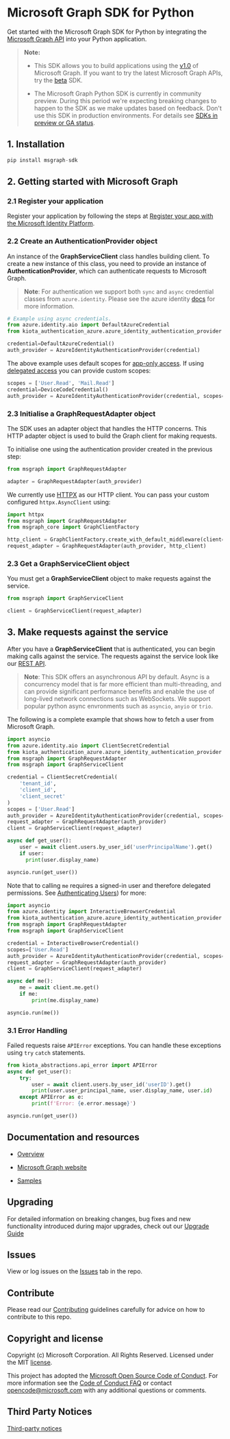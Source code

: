# Microsoft Graph SDK for Python

Get started with the Microsoft Graph SDK for Python by integrating the [Microsoft Graph API](https://docs.microsoft.com/graph/overview) into your Python application.

> **Note:** 
> * This SDK allows you to build applications using the [v1.0](https://docs.microsoft.com/graph/use-the-api#version) of Microsoft Graph. If you want to try the latest Microsoft Graph APIs, try the [beta](https://github.com/microsoftgraph/msgraph-beta-sdk-python) SDK.  
>
> * The Microsoft Graph Python SDK is currently in community preview. During this period we're expecting breaking changes to happen to the SDK as we make updates based on feedback. Don't use this SDK in production environments. For details see [SDKs in preview or GA status](https://learn.microsoft.com/en-us/graph/sdks/sdks-overview#sdks-in-preview-or-ga-status).

## 1. Installation

```py
pip install msgraph-sdk
```

## 2. Getting started with Microsoft Graph

### 2.1 Register your application

Register your application by following the steps at [Register your app with the Microsoft Identity Platform](https://docs.microsoft.com/graph/auth-register-app-v2).

### 2.2 Create an AuthenticationProvider object

An instance of the **GraphServiceClient** class handles building client. To create a new instance of this class, you need to provide an instance of **AuthenticationProvider**, which can authenticate requests to Microsoft Graph.

> **Note**: For authentication we support both `sync` and `async` credential classes from `azure.identity`. Please see the azure identity [docs](https://learn.microsoft.com/en-us/python/api/azure-identity/azure.identity?view=azure-python) for more information.

```py
# Example using async credentials.
from azure.identity.aio import DefaultAzureCredential
from kiota_authentication_azure.azure_identity_authentication_provider import AzureIdentityAuthenticationProvider

credential=DefaultAzureCredential()
auth_provider = AzureIdentityAuthenticationProvider(credential)
```

The above example uses default scopes for [app-only access](https://learn.microsoft.com/en-us/graph/permissions-overview#delegated-permissions).  If using [delegated access](https://learn.microsoft.com/en-us/graph/permissions-overview#delegated-permissions) you can provide custom scopes:

```py
scopes = ['User.Read', 'Mail.Read']
credential=DeviceCodeCredential()
auth_provider = AzureIdentityAuthenticationProvider(credential, scopes=scopes)
```

### 2.3 Initialise a GraphRequestAdapter object

The SDK uses an adapter object that handles the HTTP concerns. This HTTP adapter object is used to build the Graph client for making requests.

To initialise one using the authentication provider created in the previous step:

```py
from msgraph import GraphRequestAdapter

adapter = GraphRequestAdapter(auth_provider)
```

We currently use [HTTPX](https://www.python-httpx.org/) as our HTTP client. You can pass your custom configured `httpx.AsyncClient` using:

```py
import httpx
from msgraph import GraphRequestAdapter
from msgraph_core import GraphClientFactory

http_client = GraphClientFactory.create_with_default_middleware(client=httpx.AsyncClient())
request_adapter = GraphRequestAdapter(auth_provider, http_client)
```

### 2.3 Get a GraphServiceClient object

You must get a **GraphServiceClient** object to make requests against the service.

```py
from msgraph import GraphServiceClient

client = GraphServiceClient(request_adapter)
```

## 3. Make requests against the service

After you have a **GraphServiceClient** that is authenticated, you can begin making calls against the service. The requests against the service look like our [REST API](https://docs.microsoft.com/graph/api/overview?view=graph-rest-1.0).

> **Note**: This SDK offers an asynchronous API by default. Async is a concurrency model that is far more efficient than multi-threading, and can provide significant performance benefits and enable the use of long-lived network connections such as WebSockets. We support popular python async envronments such as `asyncio`, `anyio` or `trio`.

The following is a complete example that shows how to fetch a user from Microsoft Graph.

```py
import asyncio
from azure.identity.aio import ClientSecretCredential
from kiota_authentication_azure.azure_identity_authentication_provider import AzureIdentityAuthenticationProvider
from msgraph import GraphRequestAdapter
from msgraph import GraphServiceClient

credential = ClientSecretCredential(
    'tenant_id',
    'client_id',
    'client_secret'
)
scopes = ['User.Read']
auth_provider = AzureIdentityAuthenticationProvider(credential, scopes=scopes)
request_adapter = GraphRequestAdapter(auth_provider)
client = GraphServiceClient(request_adapter)

async def get_user():
    user = await client.users.by_user_id('userPrincipalName').get()
    if user:
      print(user.display_name)

asyncio.run(get_user())
```

Note that to calling `me` requires a signed-in user and therefore delegated permissions. See [Authenticating Users](https://learn.microsoft.com/en-us/python/api/overview/azure/identity-readme?view=azure-python#authenticate-users)) for more:

```py
import asyncio
from azure.identity import InteractiveBrowserCredential
from kiota_authentication_azure.azure_identity_authentication_provider import AzureIdentityAuthenticationProvider
from msgraph import GraphRequestAdapter
from msgraph import GraphServiceClient

credential = InteractiveBrowserCredential()
scopes=['User.Read']
auth_provider = AzureIdentityAuthenticationProvider(credential, scopes=scopes)
request_adapter = GraphRequestAdapter(auth_provider)
client = GraphServiceClient(request_adapter)

async def me():
    me = await client.me.get()
    if me:
        print(me.display_name)

asyncio.run(me())
```

### 3.1 Error Handling

Failed requests raise `APIError` exceptions. You can handle these exceptions using `try` `catch` statements.
```py
from kiota_abstractions.api_error import APIError
async def get_user():
    try:
        user = await client.users.by_user_id('userID').get()
        print(user.user_principal_name, user.display_name, user.id)
    except APIError as e:
        print(f'Error: {e.error.message}')

asyncio.run(get_user())
```


## Documentation and resources

* [Overview](https://docs.microsoft.com/graph/overview)

* [Microsoft Graph website](https://aka.ms/graph)

* [Samples](samples)

## Upgrading

For detailed information on breaking changes, bug fixes and new functionality introduced during major upgrades, check out our [Upgrade Guide](UPGRADING.md)


## Issues

View or log issues on the [Issues](https://github.com/microsoftgraph/msgraph-sdk-python/issues) tab in the repo.

## Contribute

Please read our [Contributing](CONTRIBUTING.md) guidelines carefully for advice on how to contribute to this repo.

## Copyright and license

Copyright (c) Microsoft Corporation. All Rights Reserved. Licensed under the MIT [license](LICENSE).

This project has adopted the [Microsoft Open Source Code of Conduct](https://opensource.microsoft.com/codeofconduct/). For more information see the [Code of Conduct FAQ](https://opensource.microsoft.com/codeofconduct/faq/) or contact [opencode@microsoft.com](mailto:opencode@microsoft.com) with any additional questions or comments.

## Third Party Notices
[Third-party notices](THIRD%20PARTY%20NOTICES)
